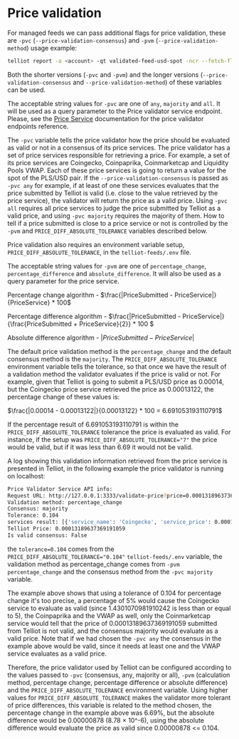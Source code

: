 # Price validation

For managed feeds we can pass additional flags for price validation, these are `-pvc` (`--price-validation-consensus`) and `-pvm` (`--price-validation-method`) usage example:

```sh
telliot report -a <account> -qt validated-feed-usd-spot -ncr --fetch-flex -gm 40 --use-estimate-fee -pvc majority -pvm percentage_change
```

Both the shorter versions (`-pvc` and `-pvm`) and the longer versions (`--price-validation-consensus` and `--price-validation-method`) of these variables can be used.

The acceptable string values for `-pvc` are one of `any`, `majority` and `all`. It will be used as a query parameter to the Price validator service endpoint. Please, see the [Price Service](https://github.com/fetchoracle/price-services/) documentation for the price validator endpoints reference.

The `-pvc` variable tells the price validator how the price should be evaluated as valid or not in a consensus of its price services. The price validator has a set of price services responsible for retrieving a price. For example, a set of its price services are Coingecko, Coinpaprika, Coinmarketcap and Liquidity Pools VWAP. Each of these price services is going to return a value for the spot of the PLS/USD pair. If the `--price-validation-consensus` is passed as `-pvc any` for example, if at least of one these services evaluates that the price submitted by Telliot is valid (i.e. close to the value retrieved by the price service), the validator will return the price as a valid price. Using `-pvc all` requires all price services to judge the price submitted by Telliot as a valid price, and using `-pvc majority` requires the majority of them. How to tell if a price submitted is close to a price service or not is controlled by the `-pvm` and `PRICE_DIFF_ABSOLUTE_TOLERANCE` variables described below.

Price validation also requires an environment variable setup, `PRICE_DIFF_ABSOLUTE_TOLERANCE`, in the `telliot-feeds/.env` file.

The acceptable string values for `-pvm` are one of `percentage_change`, `percentage_difference` and `absolute_difference`. It will also be used as a query parameter for the price service.

Percentage change algorithm - $\frac{|PriceSubmitted - PriceService|}{PriceService} * 100$

Percentage difference algorithm - $\frac{|PriceSubmitted - PriceService|}{\frac{PriceSubmitted + PriceService}{2}} * 100 $

Absolute difference algorithm - $|PriceSubmitted - PriceService|$

The default price validation method is the `percentage_change` and the default consensus method is the `majority`. The `PRICE_DIFF_ABSOLUTE_TOLERANCE` environment variable tells the tolerance, so that once we have the result of a validation method the validator evaluates if the price is valid or not. For example, given that Telliot is going to submit a PLS/USD price as 0.00014, but the Coingecko price service retrieved the price as 0.00013122, the percentage change of these values is:

$\frac{|0.00014 - 0.00013122|}{0.00013122} * 100 = 6.691053193110791$

If the percentage result of 6.691053193110791 is within the `PRICE_DIFF_ABSOLUTE_TOLERANCE` tolerance the price is evaluated as valid. For instance, if the setup was `PRICE_DIFF_ABSOLUTE_TOLERANCE="7"` the price would be valid, but if it was less than 6.69 it would not be valid.

A log showing this validation information retrieved from the price service is presented in Telliot, in the following example the price validator is running on localhost:

```sh
Price Validator Service API info:
Request URL: http://127.0.0.1:3333/validate-price?price=0.00013189637369191059&tolerance=0.104&validation-method=percentage_change&consensus=majority
Validation method: percentage_change
Consensus: majority
Tolerance: 0.104
services result: [{'service_name': 'Coingecko', 'service_price': 0.00013381, 'result': 1.4301070981910242, 'is_valid': False}, {'service_name': 'Coinpaprika', 'service_price': 0.000134689285241476, 'result': 2.073595939393538, 'is_valid': False}, {'service_name': 'Coinmarketcap', 'service_price': 0.00013977345159278757, 'result': 5.635603765317225, 'is_valid': False}, {'service_name': 'VWAP', 'service_price': 0.00013189637369191059, 'result': 0.0, 'is_valid': True}]
Telliot Price: 0.00013189637369191059
Is valid consensus: False
```

the `tolerance=0.104` comes from the `PRICE_DIFF_ABSOLUTE_TOLERANCE="0.104"` `telliot-feeds/.env` variable, the validation method as percentage_change comes from `-pvm percentage_change` and the consensus method from the `-pvc majority` variable.

The example above shows that using a tolerance of 0.104 for percentage change it's too precise, a percentage of 5% would cause the Coingecko service to evaluate as valid (since 1.4301070981910242 is less than or equal to 5), the Coinpaprika and the VWAP as well, only the Coinmarketcap service would tell that the price of 0.00013189637369191059 submitted from Telliot is not valid, and the consensus majority would evaluate as a valid price. Note that if we had chosen the `-pvc any` the consensus in the example above would be valid, since it needs at least one and the VWAP service evaluates as a valid price.

Therefore, the price validator used by Telliot can be configured according to the values passed to `-pvc` (consensus, any, majority or all), `-pvm` (calculation method, percentage change, percentage difference or absolute difference) and the `PRICE_DIFF_ABSOLUTE_TOLERANCE` environment variable. Using higher values for `PRICE_DIFF_ABSOLUTE_TOLERANCE` makes the validator more tolerant of price differences, this variable is related to the method chosen, the percentage change in the example above was 6.69%, but the absolute difference would be 0.00000878 (8.78 × 10^-6), using the absolute difference would evaluate the price as valid since 0.00000878 <= 0.104. 
